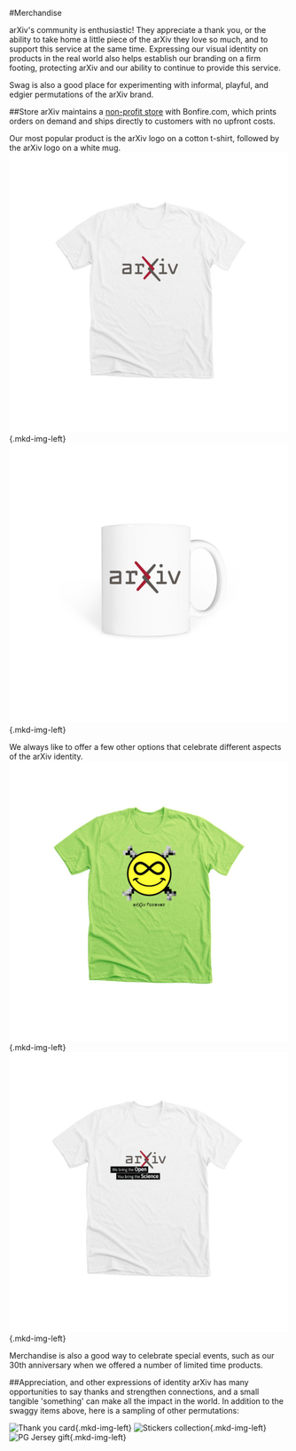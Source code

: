 #Merchandise
<style>
.mkd-img-border {
  margin:1em 0px;
  padding:10px;
  border:.25em solid #ededed;
}
.mkd-horz-spacing {
  margin-right:1em;
  margin-left:1em;
}
.mkd-img-left {
  float:left;
  width:100%;
  margin-top:0;
}
.mkd-img-right {
  float:right;
  width:100%;
  margin-top:0;
}
.mkd-img-full {
  width:100% !important;
}
.mkd-img-60 {
  width:100% !important;
  margin:0 auto;
  display:block;
}
.mkd-img-thumb {
  max-width:150px !important;
}
.mkd-img-icon {
  border-radius:25%;
  width:150px;
  float:left;
  margin:0 .5em;
}
@media (min-width: 576px) {
  .mkd-img-left {
    width:calc(50% - 1.25em);
    margin-right:2em;
  }
  .mkd-img-right {
    width:calc(50% - 1.25em);
    margin-left:2em;
  }
  .mkd-img-60 {
    width:60% !important;
    margin:0 auto;
    display:block;
  }
}
</style>
arXiv's community is enthusiastic! They appreciate a thank you, or the ability to take home a little piece of the arXiv they love so much, and to support this service at the same time. Expressing our visual identity on products in the real world also helps establish our branding on a firm footing, protecting arXiv and our ability to continue to provide this service.

Swag is also a good place for experimenting with informal, playful, and edgier permutations of the arXiv brand.

##Store
arXiv maintains a [non-profit store](https://www.bonfire.com/store/arxiv-official/) with Bonfire.com, which prints orders on demand and ships directly to customers with no upfront costs.

Our most popular product is the arXiv logo on a cotton t-shirt, followed by the arXiv logo on a white mug.
![arXiv logo shirt](images/brand-swag-shirt-1.jpg){.mkd-img-left}
![arXiv logo mug](images/brand-swag-mug.jpg){.mkd-img-left}

We always like to offer a few other options that celebrate different aspects of the arXiv identity.
![arXiv science shirt](images/brand-swag-shirt-2.jpg){.mkd-img-left}
![arXiv forever shirt](images/brand-swag-shirt-3.jpg){.mkd-img-left}

Merchandise is also a good way to celebrate special events, such as our 30th anniversary when we offered a number of limited time products.

##Appreciation, and other expressions of identity
arXiv has many opportunities to say thanks and strengthen connections, and a small tangible 'something' can make all the impact in the world. In addition to the swaggy items above, here is a sampling of other permutations:

![Thank you card](images/image_name.jpg){.mkd-img-left}
![Stickers collection](images/image_name.jpg){.mkd-img-left}
![PG Jersey gift](images/image_name.jpg){.mkd-img-left}
